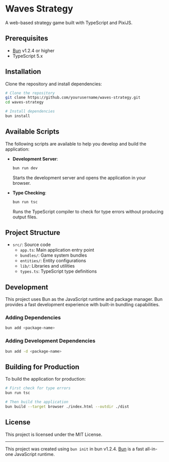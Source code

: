 # Waves Strategy

A web-based strategy game built with TypeScript and PixiJS.

## Prerequisites

- [Bun](https://bun.sh) v1.2.4 or higher
- TypeScript 5.x

## Installation

Clone the repository and install dependencies:

```bash
# Clone the repository
git clone https://github.com/yourusername/waves-strategy.git
cd waves-strategy

# Install dependencies
bun install
```

## Available Scripts

The following scripts are available to help you develop and build the application:

- **Development Server**:
  ```bash
  bun run dev
  ```
  Starts the development server and opens the application in your browser.

- **Type Checking**:
  ```bash
  bun run tsc
  ```
  Runs the TypeScript compiler to check for type errors without producing output files.

## Project Structure

- `src/`: Source code
  - `app.ts`: Main application entry point
  - `bundles/`: Game system bundles
  - `entities/`: Entity configurations
  - `lib/`: Libraries and utilities
  - `types.ts`: TypeScript type definitions

## Development

This project uses Bun as the JavaScript runtime and package manager. Bun provides a fast development experience with built-in bundling capabilities.

### Adding Dependencies

```bash
bun add <package-name>
```

### Adding Development Dependencies

```bash
bun add -d <package-name>
```

## Building for Production

To build the application for production:

```bash
# First check for type errors
bun run tsc

# Then build the application
bun build --target browser ./index.html --outdir ./dist
```

## License

This project is licensed under the MIT License.

---

This project was created using `bun init` in bun v1.2.4. [Bun](https://bun.sh) is a fast all-in-one JavaScript runtime.